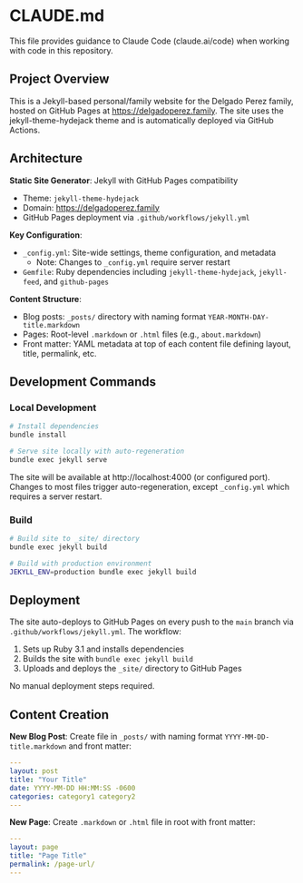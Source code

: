 # CLAUDE.md

This file provides guidance to Claude Code (claude.ai/code) when working with code in this repository.

## Project Overview

This is a Jekyll-based personal/family website for the Delgado Perez family, hosted on GitHub Pages at https://delgadoperez.family. The site uses the jekyll-theme-hydejack theme and is automatically deployed via GitHub Actions.

## Architecture

**Static Site Generator**: Jekyll with GitHub Pages compatibility
- Theme: `jekyll-theme-hydejack`
- Domain: https://delgadoperez.family
- GitHub Pages deployment via `.github/workflows/jekyll.yml`

**Key Configuration**:
- `_config.yml`: Site-wide settings, theme configuration, and metadata
  - Note: Changes to `_config.yml` require server restart
- `Gemfile`: Ruby dependencies including `jekyll-theme-hydejack`, `jekyll-feed`, and `github-pages`

**Content Structure**:
- Blog posts: `_posts/` directory with naming format `YEAR-MONTH-DAY-title.markdown`
- Pages: Root-level `.markdown` or `.html` files (e.g., `about.markdown`)
- Front matter: YAML metadata at top of each content file defining layout, title, permalink, etc.

## Development Commands

### Local Development
```bash
# Install dependencies
bundle install

# Serve site locally with auto-regeneration
bundle exec jekyll serve
```

The site will be available at http://localhost:4000 (or configured port). Changes to most files trigger auto-regeneration, except `_config.yml` which requires a server restart.

### Build
```bash
# Build site to _site/ directory
bundle exec jekyll build

# Build with production environment
JEKYLL_ENV=production bundle exec jekyll build
```

## Deployment

The site auto-deploys to GitHub Pages on every push to the `main` branch via `.github/workflows/jekyll.yml`. The workflow:
1. Sets up Ruby 3.1 and installs dependencies
2. Builds the site with `bundle exec jekyll build`
3. Uploads and deploys the `_site/` directory to GitHub Pages

No manual deployment steps required.

## Content Creation

**New Blog Post**:
Create file in `_posts/` with naming format `YYYY-MM-DD-title.markdown` and front matter:
```yaml
---
layout: post
title: "Your Title"
date: YYYY-MM-DD HH:MM:SS -0600
categories: category1 category2
---
```

**New Page**:
Create `.markdown` or `.html` file in root with front matter:
```yaml
---
layout: page
title: "Page Title"
permalink: /page-url/
---
```
